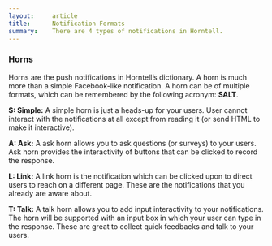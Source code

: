 ```yaml
---
layout:     article
title:      Notification Formats
summary:    There are 4 types of notifications in Horntell.
---
```


### Horns

Horns are the push notifications in Horntell’s dictionary. A horn is much more than a simple Facebook-like notification. A horn can be of multiple formats, which can be remembered by the following acronym: **SALT**.

**S: Simple:** A simple horn is just a heads-up for your users. User cannot interact with the notifications at all except from reading it (or send HTML to make it interactive).

**A: Ask:** A ask horn allows you to ask questions (or surveys) to your users. Ask horn provides the interactivity of buttons that can be clicked to record the response.

**L: Link:** A link horn is the notification which can be clicked upon to direct users to reach on a different page. These are the notifications that you already are aware about.

**T: Talk:** A talk horn allows you to add input interactivity to your notifications. The horn will be supported with an input box in which your user can type in the response. These are great to collect quick feedbacks and talk to your users.